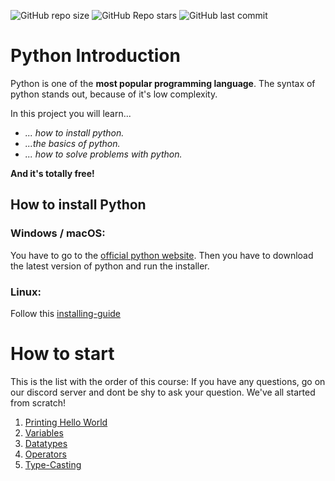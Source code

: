 ![GitHub repo size](https://img.shields.io/github/repo-size/coding-soul/python-ressources?style=for-the-badge&label=SIZE&color=red)
![GitHub Repo stars](https://img.shields.io/github/stars/coding-soul/python-ressources?style=for-the-badge&label=Total%20Stars&color=yellow)
![GitHub last commit](https://img.shields.io/github/last-commit/coding-soul/python-ressources?style=for-the-badge&color=lime)

# Python Introduction

Python is one of the **most popular programming language**. The syntax of python stands out, because of it's low complexity. 

In this project you will learn...
* *... how to install python.*
* *...the basics of python.*
* *... how to solve problems with python.*

**And it's totally free!**

## How to install Python
### Windows / macOS:
 You have to go to the [official python website](https://www.python.org/downloads/). Then you have to download the latest version of python and run the installer.
 ### Linux:
Follow this [installing-guide](https://www.geeksforgeeks.org/how-to-install-python-on-linux/)

# How to start
This is the list with the order of this course: If you have any questions, go on our discord server and dont be shy to ask your question. We've all started from scratch!
1. [Printing Hello World](https://github.com/Coding-Soul/Python-Ressources/blob/main/src/basics/helloworld.py)
2. [Variables](https://github.com/Coding-Soul/Python-Ressources/blob/main/src/basics/variables.py)
3. [Datatypes](https://github.com/Coding-Soul/Python-Ressources/blob/main/src/basics/datatypes.py)
4. [Operators](https://github.com/Coding-Soul/Python-Ressources/blob/main/src/basics/operators.py)
5. [Type-Casting](https://github.com/Coding-Soul/Python-Ressources/blob/main/src/basics/type-casting.py)
